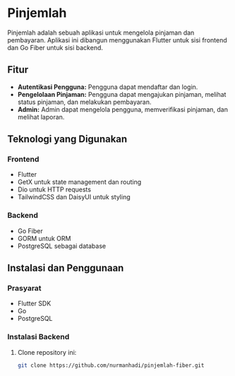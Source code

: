 # Pinjemlah

Pinjemlah adalah sebuah aplikasi untuk mengelola pinjaman dan pembayaran. Aplikasi ini dibangun menggunakan Flutter untuk sisi frontend dan Go Fiber untuk sisi backend.

## Fitur

- **Autentikasi Pengguna:** Pengguna dapat mendaftar dan login.
- **Pengelolaan Pinjaman:** Pengguna dapat mengajukan pinjaman, melihat status pinjaman, dan melakukan pembayaran.
- **Admin:** Admin dapat mengelola pengguna, memverifikasi pinjaman, dan melihat laporan.

## Teknologi yang Digunakan

### Frontend
- Flutter
- GetX untuk state management dan routing
- Dio untuk HTTP requests
- TailwindCSS dan DaisyUI untuk styling

### Backend
- Go Fiber
- GORM untuk ORM
- PostgreSQL sebagai database

## Instalasi dan Penggunaan

### Prasyarat

- Flutter SDK
- Go
- PostgreSQL

### Instalasi Backend

1. Clone repository ini:
   ```sh
   git clone https://github.com/nurmanhadi/pinjemlah-fiber.git

